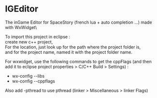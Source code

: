 # IGEditor
The inGame Editor for SpaceStory (french lua + auto completion ...) made with WxWidget\

To import this project in eclipse :\
create new c++ project,\
For the location, just look up for the path where the project folder is,\
and for the project name, named it with the project folder name.

For wxwidget, use the following commands to get the cppFlags (and then add it to eclipse project properties > C/C++ Build > Settings) :
- wx-config --libs
- wx-config --cppflags
<p>
Also add -pthread to use pthread (linker > Miscellaneous > linker Flags)
</p>
